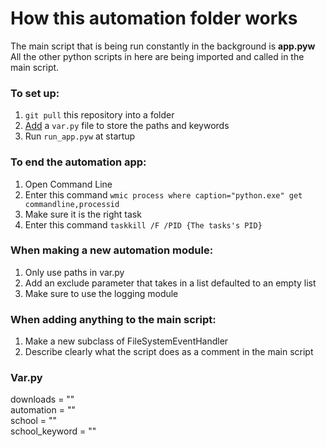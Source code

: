 How this automation folder works
========================
The main script that is being run constantly in the background is **app.pyw**
All the other python scripts in here are being imported and called in the main script.

### To set up:
1. ```git pull``` this repository into a folder
2. [Add](#var.py) a ```var.py``` file to store the paths and keywords
3. Run ```run_app.pyw``` at startup

### To end the automation app:
1. Open Command Line
2. Enter this command ```wmic process where caption="python.exe" get commandline,processid```
3. Make sure it is the right task
4. Enter this command ```taskkill /F /PID {The tasks's PID}```

### When making a new automation module:
1. Only use paths in var.py
2. Add an exclude parameter that takes in a list defaulted to an empty list
3. Make sure to use the logging module

### When adding anything to the main script:
1. Make a new subclass of FileSystemEventHandler
3. Describe clearly what the script does as a comment in the main script

### Var.py
downloads = ""  
automation = ""  
school = ""  
school_keyword = ""  
